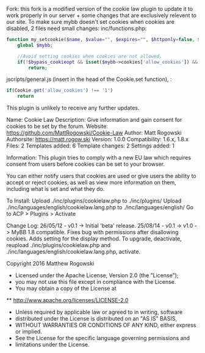 Fork: this fork is a modified version of the cookie law plugin to update it to work properly in our server + some changes that are exclusively relevent to our site.
To make sure mybb doesn't set cookies when cookies are disabled, 2 files need small changes:
inc/functions.php: 
```php
function my_setcookie($name, $value="", $expires="", $httponly=false, $samesite="", $bypass_cookieopt=false) {
	global $mybb;

	//Avoid setting cookies when cookies are not allowed.
	if(!$bypass_cookieopt && isset($mybb->cookies['allow_cookies']) && $mybb->cookies['allow_cookies'] == '0')
		return;
```
jscripts/general.js (insert in the head of the Cookie.set function), : 
```js
if(Cookie.get('allow_cookies') !== '1')
	return
```


This plugin is unlikely to receive any further updates.

Name: Cookie Law
Description: Give information and gain consent for cookies to be set by the forum.
Website: https://github.com/MattRogowski/Cookie-Law
Author: Matt Rogowski
Authorsite: https://matt.rogow.ski
Version: 1.0.0
Compatibility: 1.6.x, 1.8.x
Files: 2
Templates added: 6
Template changes: 2
Settings added: 1

Information:
This plugin tries to comply with a new EU law which requires consent from users before cookies can be set to your browser.

You can either notify users that cookies are used or give users the ability to accept or reject cookies, as well as view more information on them, including what is set and what they do.

To Install:
Upload ./inc/plugins/cookielaw.php to ./inc/plugins/
Upload ./inc/languages/english/cookielaw.lang.php to ./inc/languages/english/
Go to ACP > Plugins > Activate

Change Log:
26/05/12 - v0.1 -> Initial 'beta' release.
25/08/14 - v0.1 -> v1.0 -> MyBB 1.8 compatible. Fixes bug with permissions after disallowing cookies. Adds setting for the display method. To upgrade, deactivate, reupload ./inc/plugins/cookielaw.php and ./inc/languages/english/cookielaw.lang.php, activate.

Copyright 2016 Matthew Rogowski

 * Licensed under the Apache License, Version 2.0 (the "License");
 * you may not use this file except in compliance with the License.
 * You may obtain a copy of the License at

 ** http://www.apache.org/licenses/LICENSE-2.0

 * Unless required by applicable law or agreed to in writing, software
 * distributed under the License is distributed on an "AS IS" BASIS,
 * WITHOUT WARRANTIES OR CONDITIONS OF ANY KIND, either express or implied.
 * See the License for the specific language governing permissions and
 * limitations under the License.
